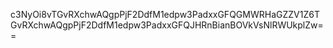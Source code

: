 c3NyOi8vTGvRXchwAQgpPjF2DdfM1edpw3PadxxGFQGMWRHaGZZV1Z6TGvRXchwAQgpPjF2DdfM1edpw3PadxxGFQJHRnBianBOVkVsNlRWUkplZw==
